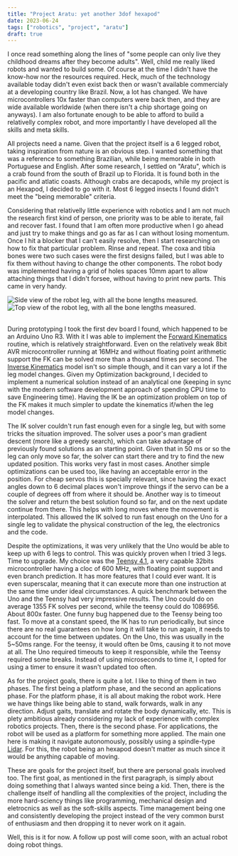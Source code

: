 ```yaml
---
title: "Project Aratu: yet another 3dof hexapod"
date: 2023-06-24
tags: ["robotics", "project", "aratu"]
draft: true
---
```


I once read something along the lines of "some people can only live they
childhood dreams after they become adults". Well, child me really liked robots
and wanted to build some. Of course at the time I didn't have the know-how nor
the resources required. Heck, much of the technology available today didn't
even exist back then or wasn't available commercialy at a developing country
like Brazil. Now, a lot has changed. We have microcontrollers 10x faster than
computers were back then, and they are wide available worldwide (when there
isn't a chip shortage going on anyways). I am also fortunate enough to be able
to afford to build a relativelly complex robot, and more importantly I have
developed all the skills and meta skills.

All projects need a name. Given that the project itself is a 6 legged robot,
taking inspiration from nature is an obvious step. I wanted something that
was a reference to something Brazilian, while being memorable in both
Portuguese and English. After some research, I settled on "Aratu", which is
a crab found from the south of Brazil up to Florida. It is found both in the
pacific and atlatic coasts. Although crabs are decapods, while my project
is an Hexapod, I decided to go with it. Most 6 legged insects I found didn't
meet the "being memorable" criteria.

Considering that relativelly little experience with robotics and I am not
much the research first kind of person, one priority was to be able to
iterate, fail and recover fast. I found that I am often more productive
when I go ahead and just try to make things and go as far as I can without
losing momentum. Once I hit a blocker that I can't easily resolve, then I
start researching on how to fix that particular problem. Rinse and repeat.
The coxa and tibia bones were two such cases were the first designs failed,
but I was able to fix them without having to change the other components.
The robot body was implemented having a grid of holes spaces 10mm apart
to allow attaching things that I didn't forsee, without having to print
new parts. This came in very handy.

<div class="container-fluid">
  <div class="row">
    <div class="col">
      <img
        class="img-fluid" src="{% static 'images/aratu_1/side_leg_view.png' %}"
        alt="Side view of the robot leg, with all the bone lengths measured."
      ></img>
    </div>
  </div>
  <div class="row">
    <div class="col">
      <img
        class="img-fluid" src="{% static 'images/aratu_1/top_leg_view__sliced_.png' %}"
        alt="Top view of the robot leg, with all the bone lengths measured."
      ></img>
    </div>
  </div>
</div>
</br>

During prototyping I took the first dev board I found, which happened to be an
Arduino Uno R3. With it I was able to implement the [Forward
Kinematics](https://en.wikipedia.org/wiki/Forward_kinematics) routine, which is
relatively straightforward. Even on the relatively weak 8bit AVR
microcontroller running at 16MHz and without floating point arithmetic support
the FK can be solved more than a thousand times per second. The [Inverse
Kinematics](https://en.wikipedia.org/wiki/Inverse_kinematics) model isn't so
simple though, and it can vary a lot if the leg model changes. Given my
Optimization background, I decided to implement a numerical solution instead of
an analytical one (keeping in sync with the modern software development
approach of spending CPU time to save Engineering time). Having the IK be an
optimization problem on top of the FK makes it much simpler to update the
kinematics if/when the leg model changes.

The IK solver couldn't run fast enough even for a single leg, but with some
tricks the situation improved. The solver uses a poor's man gradient descent
(more like a greedy search), which can take advantage of previously found
solutions as an starting point. Given that in 50 ms or so the leg can only move
so far, the solver can start there and try to find the new updated position.
This works very fast in most cases. Another simple optimizations can be used
too, like having an acceptable error in the position. For cheap servos this is
specially relevant, since having the exact angles down to 6 decimal places
won't improve things if the servo can be a couple of degrees off from where it
should be. Another way is to timeout the solver and return the best solution
found so far, and on the next update continue from there. This helps with long
moves where the movement is interpolated. This allowed the IK solved to run
fast enough on the Uno for a single leg to validate the physical construction
of the leg, the electronics and the code.

Despite the optimizations, it was very unlikely that the Uno would be able to
keep up with 6 legs to control. This was quickly proven when I tried 3 legs.
Time to upgrade. My choice was the [Teensy
4.1](https://www.pjrc.com/store/teensy41.html), a very capable 32bits
microcontroller having a cloc of 600 MHz, with floating point support and even
branch prediction. It has more features that I could ever want. It is even
superscalar, meaning that it can execute more than one instruction at the same
time under ideal circumstances. A quick benchmark between the Uno and the
Teensy had very impressive results. The Uno could do on average 1355 FK solves
per second, while the teensy could do 1086956. About 800x faster. One funny bug
happened due to the Teensy being too fast. To move at a constant speed, the IK
has to run periodically, but since there are no real guarantees on how long it
will take to run again, it needs to account for the time between updates. On
the Uno, this was usually in the 5~50ms range. For the teensy, it would often
be 0ms, causing it to not move at all. The Uno required timeouts to keep it
responsible, while the Teensy required some breaks. Instead of using
microseconds to time it, I opted for using a timer to ensure it wasn't updated
too often.

As for the project goals, there is quite a lot. I like to thing of them in two
phases. The first being a platform phase, and the second an applications phase.
For the platform phase, it is all about making the robot work. Here we have
things like being able to stand, walk forwards, walk in any direction. Adjust
gaits, translate and rotate the body dynamically, etc. This is plety ambitious
already considering my lack of experience with complex robotics projects. Then,
there is the second phase. For applications, the robot will be used as a
platform for something more applied. The main one here is making it navigate
autonomously, possibly using a spindle-type
[Lidar](https://en.wikipedia.org/wiki/Lidar). For this, the robot being an
hexapod doesn't matter as much since it would be anything capable of moving.

These are goals for the project itself, but there are personal goals involved
too. The first goal, as mentioned in the first paragraph, is simply about doing
something that I always wanted since being a kid. Then, there is the challenge
itself of handling all the complexities of the project, including the more
hard-sciency things like programming, mechanical design and eletrocnics as well
as the soft-skills aspects. Time management being one and consistently
developing the project instead of the very common burst of enthusiasm and then
dropping it to never work on it again.

Well, this is it for now. A follow up post will come soon, with an actual robot
doing robot things.
